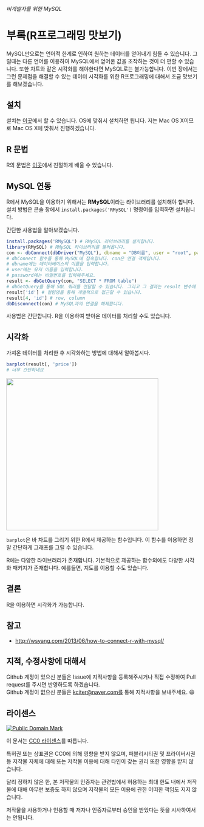 ###### 비개발자를 위한 MySQL
# 부록(R프로그래밍 맛보기)
MySQL만으로는 언어적 한계로 인하여 원하는 데이터를 얻어내기 힘들 수 있습니다. 그럴때는 다른 언어를 이용하여 MySQL에서 얻어온 값을 조작하는 것이 더 편할 수 있습니다. 또한 차트와 같은 시각화를 해야한다면 MySQL로는 불가능합니다. 이번 장에서는 그런 문제점을 해결할 수 있는 데이터 시각화를 위한 R프로그래밍에 대해서 조금 맛보기를 해보겠습니다.

## 설치
설치는 [이곳](https://cran.r-project.org/bin/)에서 할 수 있습니다. OS에 맞춰서 설치하면 됩니다. 저는 Mac OS X이므로 Mac OS X에 맞춰서 진행하겠습니다.

## R 문법
R의 문법은 [이곳](http://tryr.codeschool.com/)에서 친절하게 배울 수 있습니다.

## MySQL 연동
R에서 MySQL을 이용하기 위해서는 **RMySQL**이라는 라이브러리를 설치해야 합니다. 설치 방법은 콘솔 창에서 `install.packages('RMySQL')` 명령어를 입력하면 설치됩니다.

간단한 사용법을 알아보겠습니다.

```r
install.packages('RMySQL') # RMySQL 라이브러리를 설치합니다.
library(RMySQL) # RMySQL 라이브러리를 불러옵니다.
con <- dbConnect(dbDriver("MySQL"), dbname = "DB이름", user = "root", password = "********")
# dbConnect 함수를 통해 MySQL에 접속합니다. con은 연결 객체입니다.
# dbname에는 데이터베이스의 이름을 입력합니다.
# user에는 유저 이름을 입력합니다.
# password에는 비밀번호를 입력해주세요.
result <- dbGetQuery(con, "SELECT * FROM table")
# dbGetQuery를 통해 SQL 쿼리를 전달할 수 있습니다. 그리고 그 결과는 result 변수에 저장됩니다.
result['id'] # 컬럼명을 통해 개별적으로 접근할 수 있습니다.
result[4, 'id'] # row, column
dbDisconnect(con) # MySQL과의 연결을 해제합니다.
```

사용법은 간단합니다. R을 이용하여 받아온 데이터를 처리할 수도 있습니다.

## 시각화
가져온 데이터를 처리한 후 시각화하는 방법에 대해서 알아봅시다.

```r
barplot(result[, 'price'])
# 너무 간단하네요
```

<img src='https://github.com/kciter/MySQLForNonDeveloper/blob/master/Images/r_chart.png?raw=true' width='400'>

`barplot`은 바 차트를 그리기 위한 R에서 제공하는 함수입니다. 이 함수를 이용하면 정말 간단하게 그래프를 그릴 수 있습니다.

R에는 다양한 라이브러리가 존재합니다. 기본적으로 제공하는 함수외에도 다양한 시각화 패키지가 존재합니다. 예를들면, 지도를 이용할 수도 있습니다.

## 결론
R을 이용하면 시각화가 가능합니다.

## 참고
* http://wsyang.com/2013/06/how-to-connect-r-with-mysql/

## 지적, 수정사항에 대해서
Github 계정이 있으신 분들은 Issue에 지적사항을 등록해주시거나 직접 수정하여 Pull request를 주시면 반영하도록 하겠습니다. <br>Github 계정이 없으신 분들은 kciter@naver.com를 통해 지적사항을 보내주세요. :smile:

## 라이센스
<a rel="license" href="http://creativecommons.org/publicdomain/mark/1.0/">
<img src="https://licensebuttons.net/p/mark/1.0/88x31.png" alt="Public Domain Mark" />
</a>

이 문서는 [CC0 라이센스](LICENSE)를 따릅니다.

특허권 또는 상표권은 CC0에 의해 영향을 받지 않으며, 퍼블리시티권 및 프라이버시권 등 저작물 자체에 대해 또는 저작물 이용에 대해 타인이 갖는 권리 또한 영향을 받지 않습니다.

달리 정하지 않은 한, 본 저작물의 인증자는 관련법에서 허용하는 최대 한도 내에서 저작물에 대해 아무런 보증도 하지 않으며 저작물의 모든 이용에 관한 어떠한 책임도 지지 않습니다.

저작물을 사용하거나 인용할 때 저자나 인증자로부터 승인을 받았다는 뜻을 시사하여서는 안됩니다.

